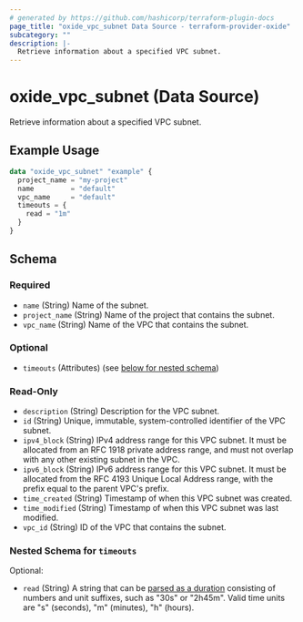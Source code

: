 ```yaml
---
# generated by https://github.com/hashicorp/terraform-plugin-docs
page_title: "oxide_vpc_subnet Data Source - terraform-provider-oxide"
subcategory: ""
description: |-
  Retrieve information about a specified VPC subnet.
---
```


# oxide_vpc_subnet (Data Source)

Retrieve information about a specified VPC subnet.

## Example Usage

```terraform
data "oxide_vpc_subnet" "example" {
  project_name = "my-project"
  name         = "default"
  vpc_name     = "default"
  timeouts = {
    read = "1m"
  }
}
```

<!-- schema generated by tfplugindocs -->
## Schema

### Required

- `name` (String) Name of the subnet.
- `project_name` (String) Name of the project that contains the subnet.
- `vpc_name` (String) Name of the VPC that contains the subnet.

### Optional

- `timeouts` (Attributes) (see [below for nested schema](#nestedatt--timeouts))

### Read-Only

- `description` (String) Description for the VPC subnet.
- `id` (String) Unique, immutable, system-controlled identifier of the VPC subnet.
- `ipv4_block` (String) IPv4 address range for this VPC subnet. It must be allocated from an RFC 1918 private address range, and must not overlap with any other existing subnet in the VPC.
- `ipv6_block` (String) IPv6 address range for this VPC subnet. It must be allocated from the RFC 4193 Unique Local Address range, with the prefix equal to the parent VPC's prefix.
- `time_created` (String) Timestamp of when this VPC subnet was created.
- `time_modified` (String) Timestamp of when this VPC subnet was last modified.
- `vpc_id` (String) ID of the VPC that contains the subnet.

<a id="nestedatt--timeouts"></a>
### Nested Schema for `timeouts`

Optional:

- `read` (String) A string that can be [parsed as a duration](https://pkg.go.dev/time#ParseDuration) consisting of numbers and unit suffixes, such as "30s" or "2h45m". Valid time units are "s" (seconds), "m" (minutes), "h" (hours).
